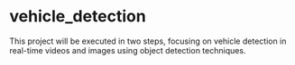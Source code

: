 # vehicle_detection
This project will be executed in two steps, focusing on vehicle detection in real-time videos and images using object detection techniques.
